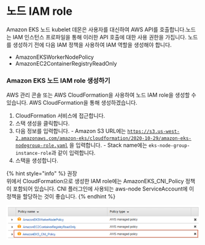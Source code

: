 # 노드 IAM role

Amazon EKS 노드 kubelet 데몬은 사용자를 대신하여 AWS API를 호출합니다.노드는 IAM 인스턴스 프로파일을 통해 이러한 API 호출에 대한 사용 권한을 가집니다. 노드를 생성하기 전에 다음 IAM 정책을 사용하여 IAM 역할을 생성해야 합니다.

* AmazonEKSWorkerNodePolicy
* AmazonEC2ContainerRegistryReadOnly

### Amazon EKS 노드 IAM role 생성하기

 AWS 관리 콘솔 또는 AWS CloudFormation을 사용하여 노드 IAM role을 생성할 수 있습니다. AWS CloudFormation을 통해 생성하겠습니다.

1. CloudFormation 서비스에 접근합니다.
2. 스택 생성을 클릭합니다.
3. 다음 정보를 입력합니다. - Amazon S3 URL에는 [`https://s3.us-west-2.amazonaws.com/amazon-eks/cloudformation/2020-10-29/amazon-eks-nodegroup-role.yaml`](https://s3.us-west-2.amazonaws.com/amazon-eks/cloudformation/2020-10-29/amazon-eks-nodegroup-role.yaml) 을 입력합니다. - Stack name에는 `eks-node-group-instance-role`과 같이 입력합니다.
4. 스택을 생성합니다.

{% hint style="info" %}
권장  
위에서 CloudFormation으로 생성한 IAM role에는 AmazonEKS\_CNI\_Policy 정책이 포함되어 있습니다. CNI 플러그인에 사용되는 aws-node ServiceAccount에 이 정책을 할당하는 것이 좋습니다.
{% endhint %}

![CloudFormation&#xC73C;&#xB85C; &#xC0DD;&#xC131;&#xD55C; IAM role&#xC5D0; &#xBD80;&#xC5EC;&#xB41C; policy](../../../../../../.gitbook/assets/image%20%2818%29.png)

